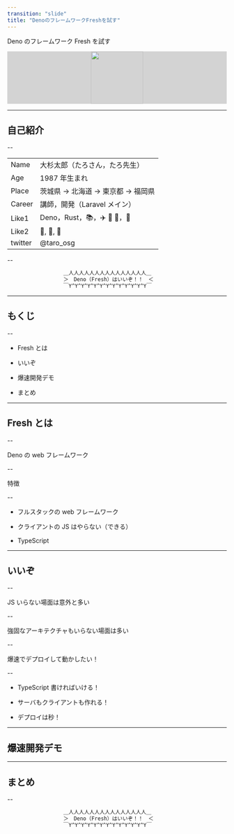 ```yaml
---
transition: "slide"
title: "DenoのフレームワークFreshを試す"
---
```


Deno のフレームワーク Fresh を試す

<div style="display:flex;justify-content:space-evenly;align-items:center;background:lightgray;">
<!-- <img src="https://upload.wikimedia.org/wikipedia/commons/thumb/8/84/Deno.svg/1280px-Deno.svg.png" alt="" style="height:120px;"> -->
<img src="https://fresh.deno.dev/illustration/lemon-squash.svg?__frsh_c=sdme43pghcwg" alt="" style="height:120px;">
</div>

---

## 自己紹介

--

|         |                                      |
| ------- | ------------------------------------ |
| Name    | 大杉太郎（たろさん，たろ先生）       |
| Age     | 1987 年生まれ                        |
| Place   | 茨城県 -> 北海道 -> 東京都 -> 福岡県 |
| Career  | 講師，開発（Laravel メイン）         |
| Like1   | Deno，Rust，📚，✈️ 🚃 🚌，🚮         |
| Like2   | 🥃, 🍺, 🍷                           |
| twitter | @taro_osg                            |

--

```txt
                  ＿人人人人人人人人人人人人人人人＿
                  ＞　Deno（Fresh）はいいぞ！！　＜
                  ￣Y^Y^Y^Y^Y^Y^Y^Y^Y^Y^Y^Y^Y￣
```

---

## もくじ

--

- Fresh とは

- いいぞ

- 爆速開発デモ

- まとめ

---

## Fresh とは

--

Deno の web フレームワーク

--

特徴

--

- フルスタックの web フレームワーク

- クライアントの JS はやらない（できる）

- TypeScript

---

## いいぞ

--

JS いらない場面は意外と多い

--

強固なアーキテクチャもいらない場面は多い

--

爆速でデプロイして動かしたい！

--

- TypeScript 書ければいける！

- サーバもクライアントも作れる！

- デプロイは秒！

---

## 爆速開発デモ

---

## まとめ

--

```txt
                  ＿人人人人人人人人人人人人人人人＿
                  ＞　Deno（Fresh）はいいぞ！！　＜
                  ￣Y^Y^Y^Y^Y^Y^Y^Y^Y^Y^Y^Y^Y￣
```
